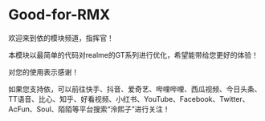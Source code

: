 # Good-for-RMX




欢迎来到依的模块频道，指挥官！




本模块以最简单的代码对realme的GT系列进行优化，希望能带给您更好的体验！




对您的使用表示感谢！




如果您支持依，可以前往快手、抖音、爱奇艺、哔哩哔哩、西瓜视频、今日头条、TT语音、比心、知乎、好看视频、小红书、YouTube、Facebook、Twitter、AcFun、Soul、陌陌等平台搜索“泠熙子”进行关注！
